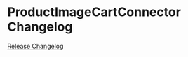 # ProductImageCartConnector Changelog

[Release Changelog](https://github.com/spryker/product-image-cart-connector/releases)
